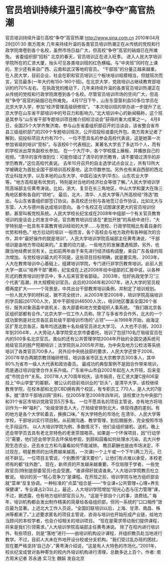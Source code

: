 # 官员培训持续升温引高校“争夺”高官热潮

官员培训持续升温引高校“争夺”高官热潮
http://www.sina.com.cn  2010年04月29日01:30  南方周末
几年来持续升温的各类官员培训热潮正在从传统的党校和行政学院席卷到各个名校，虽然市场日益广大，但高校“争夺”高官的硝烟已在所难免。
省委组织部“招标”
北京的春天，官员培训正在进入旺季。
进入人民大学培训学院所在的汇贤大厦，抬头可见各类培训班的红色横幅。与“中央班”同时在上课的，至少还有来自广西、云南和武汉等地的官员。
“干部班”的分量正越来越重。在人民大学，目前企业、社会在职和官员培训三个板块培训规模相当，但就班次而言，官员最多(一年大约有150-160个班)。在北京大学，党政培训占继续教育部培训的约70%左右。
在执政党的推动下，几年来持续升温的各类官员培训热潮正在从传统的党校和行政学院席卷到各个名校。尽管官员培训市场的空间广大，但高校“争夺”高官的硝烟已在所难免。
4月17日下午，山东东营垦利县50多位学员在北京大学入学，参加“经济管理高级研修班”。
“本次培训班的举办进一步提升了北京大学在山东省干部培训中的号召力和影响力。”北大培训中心的新闻稿称，这个班是其参与“山东省干部专题培训项目推介招标洽谈会”获得的重大成果之一。
4月8日，全国25个大学齐聚济南，参与山东省委组织部召开的洽谈会，该省整合省市县三级组织部门的209个专题培训班次，公开招投标或委托外包。南方周末记者了解到，招投标项目大约有70个。
一位不愿具名的参会高校代表说，这是她第一次参加省级的培训“竞标”。与该校6个代表相比，某著名大学去了多达15个人，而有的学校派出常务副校长参加。
在一个大厅中，各个学校摆上展板，并播放自己的视频。“清华的宣传很到位：可能你错过了清华的学历教育，请不要错过清华的非学历教育。”这位高校代表说。
去年10月召开的自主选学试点会议上，共有13所大学被确定为首批全国干部培训高校基地，这次尽数参加。另外也有来自西部的西北农业科技大学，以及本地的山东大学、中国石油大学(华东)、山东农业大学等。“地方高校是有优势的，特别是对当地的经济社会等很了解。”人民大学培训学院高端部主任黄粤涛说。比如，浙大、复旦在长三角地区，中山大学和厦大在珠三角地区都有各自的“领地”。
最后，北大、清华、人民大学等八所高校经“筛选”胜出，与山东省委组织部签订协议。各高校还分别与各地签订合作协议，比如北大与东营，人大与德州各达成培训意向。
各个名校正在试图谋求更大的官员培训份额，甚至叫板党校系统。人民大学校长纪宝成在2008年中组部一个有关官员教育培训的座谈会上的发言中说，官员教育培训应该在“更加开放”的系统中进行，“大学特别是一批具有丰富教育培训经验的大学……与党校、行政学院相比有着自身的优势和特色。”
地方拉动的培训
一般而言，各个高校会与地方政府有各种层次的合作，其中“最好操作的就是培训”。人民大学培训学院高端部主任黄粤涛说，“干部培训是由地方带动起来的。”
主要的动力是，一些地方的发展遭遇瓶颈，另外，也跟当地经费状况有关。比如前两年由于率先进行经济结构调整，来自广东各级的班次增加。与党校培训最大的不同是，这些项目目标明确，就是要实用。
2003年，人大在教育培训中心基础上，组建培训学院，专门进行非学历教育培训。此前人民大学一直以“培养干部”著称，纪宝成在上述2008年给中组部的汇报中说，以各种形式的教育培训的学员中，多人后来官至省部级。
2003年，恰好执政党学习“三个代表”高潮，并大规模轮训官员。此后的2006年和2007年，进入大学的官员规模再度扩大——一个背景是，中共出台干部教育培训条例，并制定了培训规划。
一份人民大学的材料说，据不完全统计，从2003年至2008年，培训学院高端培训的学员超过61700人次，其中干部培训46500人次，，培训地区覆盖全国26个省份，服务对象涵盖中直机关、各大部委和地方党委组织人事系统。
“我们跟北京各区组织部都有合作。”北京大学一位工作人员称。除了与多省市合作外，北大的一个成功案例是对北京各区县处级干部培训市场的“占领”——从1998年开始，由海淀区扩至北京各区，每年均选送数十名处级官员进北大学习。
人大也不示弱，2003年到2004年，人大劳动人事学院受北京市委委托，培训了包括110名厅局级官员在内的500多名北京官员。类似的还有公共管理学院2004年开始的全国交通系统司局级官员的脱产短期培训；法学院则从2005年开始，为中央及地方公检法等系统培训了各类官员700多人。
另外应中央统战部的要求，人民大学还曾于2006、2007年举办两期宗教领袖研修班，培训各省市区五大宗教学员300多人，其中80%为省市一级人大代表和政协委员。
最成功的典型案例不是因合作带来培训，而是通过培训促使合作关系升级。广东省中山市自2002年起在人大开班，后来变成“市院合作”关系。2007年人大70周年校庆，该市捐资，在汇贤大厦C座606室挂上“中山学堂”的匾额。
被公认的目前培训业的“巨头”，是清华大学。该校继续教育学院，在校本部和北京CBD拥有两个校区，有专职员工 770人，是人大的7倍多。据“清华干部培训网”资料，仅2005年至2008年四年间，该校累计为中央部门和31个省区市培训党政官员5万多名。
一位不愿具名的项目主管说，亦有地方将培训作为一种“福利”，“处级安排去人大，厅局级安排到北大，体现待遇的差别。有的地方是各个大学轮着去，换换口味。”
有大学特色的市场化
在清华、人民大学等学校，干部培训实行项目制，从前期沟通、教学管理，到后期服务，完全按照市场化手段运作。
以人大培训学院为例，多数情况下，他们会组织接机、送机，晚上还会带学员去具有老北京特色的老舍茶馆喝茶。如果是一个环保项目，因“行动学习”需要，他们还会带学员去环保局参观，到颐和园看如何处理水污染，去大兴参观生态农业，还去水立方和鸟巢看如何节能减排。
教员薪酬也是由市场决定，不过现在，明星教师的出场费越来越高，一次课(一个上午或一个下午)两三万元，已经不鲜见。一位项目主管说，个别教师“漫天要价”，让他们有点难以承受，本校老师有的都“往外跑”。
现在，新师资的开发越来越重要。不仅局限于学者，一些党政官员(特别是部委官员)也会受邀。“谁讲得好就请谁来。”人大培训学院教员杜立敏说。
培训的另一“核心竞争力”是课程。在开班之前，培训学院与地方组织部会就“菜单”反复协调。一种标准的“点菜”组合是——“专业课+公共管理+心理+养生保健课”，专业课占2/3以上。最近，人大培训学院增加“阳光心态与压力管理”课，不过，据透露，也有地方组织部官员认为，“这是干部自个儿的事，浪费钱。”
每年，培训机构都会发出制作精美的简章给各级组织部，但同一系统的“口口相传”效应最为显著。上述北大工作人员说，“全国妇联培训以后，上海、甘肃、南昌、株洲等都来了。”上述要求匿名的项目主管说，咨询与培训也开始形成产业链，给地方当顾问的本校学者，也会介绍相关的培训项目。
“现在是需求带动我们提供课程，将来是我们引领需求。”人大培训学院高端部主任黄粤涛说。
除了在校内进行培训外，有些项目，则是“落地”进行——由培训机构设计课程，并组织教员赴当地进行教学。不过，目前人大未在外地开设分校或分支机构。“我们受过乱办班的困扰，现在要严格坚持‘自己办’，”黄粤涛介绍说，“这是有人大特色的市场化。”2001年，校长纪宝成曾对各种寄生的校内外培训机构进行清理，总数多达上百个。作者: 南方周末记者 苏永通 实习生 魏娟 发自北京

